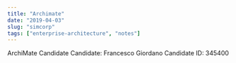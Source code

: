 ```yaml
---
title: "Archimate"
date: "2019-04-03"
slug: "simcorp"
tags: ["enterprise-architecture", "notes"]
---
```


ArchiMate Candidate
Candidate:	Francesco Giordano 
Candidate ID:	‎345400‎ 
